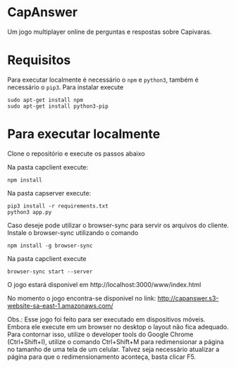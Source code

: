 # CapAnswer

Um jogo multiplayer online de perguntas e respostas sobre Capivaras.

# Requisitos

Para executar localmente é necessário o ```npm``` e ```python3```, também é necessário
o ```pip3```. Para instalar execute

```
sudo apt-get install npm
sudo apt-get install python3-pip
```

# Para executar localmente

Clone o repositório e execute os passos abaixo

Na pasta capclient execute:

```
npm install

```

Na pasta capserver execute:

```
pip3 install -r requirements.txt
python3 app.py

```

Caso deseje pode utilizar o browser-sync para servir os arquivos do cliente.
Instale o browser-sync utilizando o comando

```
npm install -g browser-sync

```

Na pasta capclient execute

```
browser-sync start --server
```

O jogo estará disponivel em http://localhost:3000/www/index.html

No momento o jogo encontra-se disponivel no link: http://capanswer.s3-website-sa-east-1.amazonaws.com/

Obs.: Esse jogo foi feito para ser executado em dispositivos móveis. Embora ele execute
em um browser no desktop o layout não fica adequado. Para contornar isso, utilize o developer
tools do Google Chrome (Ctrl+Shift+I), utilize o comando Ctrl+Shift+M para redimensionar
a página no tamanho de uma tela de um celular. Talvez seja necessário atualizar a página
para que o redimensionamento aconteça, basta clicar F5.